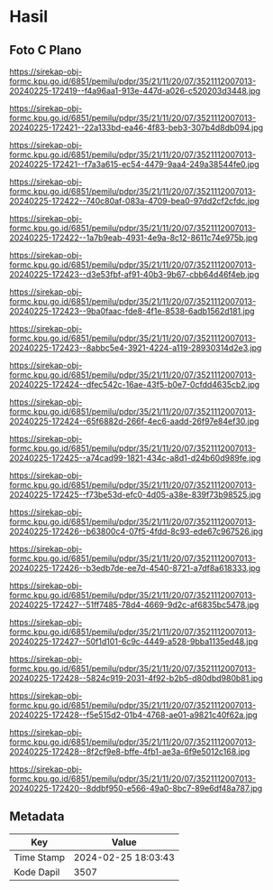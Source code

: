 # Hasil

## Foto C Plano

https://sirekap-obj-formc.kpu.go.id/6851/pemilu/pdpr/35/21/11/20/07/3521112007013-20240225-172419--f4a96aa1-913e-447d-a026-c520203d3448.jpg

https://sirekap-obj-formc.kpu.go.id/6851/pemilu/pdpr/35/21/11/20/07/3521112007013-20240225-172421--22a133bd-ea46-4f83-beb3-307b4d8db094.jpg

https://sirekap-obj-formc.kpu.go.id/6851/pemilu/pdpr/35/21/11/20/07/3521112007013-20240225-172421--f7a3a615-ec54-4479-9aa4-249a38544fe0.jpg

https://sirekap-obj-formc.kpu.go.id/6851/pemilu/pdpr/35/21/11/20/07/3521112007013-20240225-172422--740c80af-083a-4709-bea0-97dd2cf2cfdc.jpg

https://sirekap-obj-formc.kpu.go.id/6851/pemilu/pdpr/35/21/11/20/07/3521112007013-20240225-172422--1a7b9eab-4931-4e9a-8c12-8611c74e975b.jpg

https://sirekap-obj-formc.kpu.go.id/6851/pemilu/pdpr/35/21/11/20/07/3521112007013-20240225-172423--d3e53fbf-af91-40b3-9b67-cbb64d46f4eb.jpg

https://sirekap-obj-formc.kpu.go.id/6851/pemilu/pdpr/35/21/11/20/07/3521112007013-20240225-172423--9ba0faac-fde8-4f1e-8538-6adb1562d181.jpg

https://sirekap-obj-formc.kpu.go.id/6851/pemilu/pdpr/35/21/11/20/07/3521112007013-20240225-172423--8abbc5e4-3921-4224-a119-28930314d2e3.jpg

https://sirekap-obj-formc.kpu.go.id/6851/pemilu/pdpr/35/21/11/20/07/3521112007013-20240225-172424--dfec542c-16ae-43f5-b0e7-0cfdd4635cb2.jpg

https://sirekap-obj-formc.kpu.go.id/6851/pemilu/pdpr/35/21/11/20/07/3521112007013-20240225-172424--65f6882d-266f-4ec6-aadd-26f97e84ef30.jpg

https://sirekap-obj-formc.kpu.go.id/6851/pemilu/pdpr/35/21/11/20/07/3521112007013-20240225-172425--a74cad99-1821-434c-a8d1-d24b60d989fe.jpg

https://sirekap-obj-formc.kpu.go.id/6851/pemilu/pdpr/35/21/11/20/07/3521112007013-20240225-172425--f73be53d-efc0-4d05-a38e-839f73b98525.jpg

https://sirekap-obj-formc.kpu.go.id/6851/pemilu/pdpr/35/21/11/20/07/3521112007013-20240225-172426--b63800c4-07f5-4fdd-8c93-ede67c967526.jpg

https://sirekap-obj-formc.kpu.go.id/6851/pemilu/pdpr/35/21/11/20/07/3521112007013-20240225-172426--b3edb7de-ee7d-4540-8721-a7df8a618333.jpg

https://sirekap-obj-formc.kpu.go.id/6851/pemilu/pdpr/35/21/11/20/07/3521112007013-20240225-172427--51ff7485-78d4-4669-9d2c-af6835bc5478.jpg

https://sirekap-obj-formc.kpu.go.id/6851/pemilu/pdpr/35/21/11/20/07/3521112007013-20240225-172427--50f1d101-6c9c-4449-a528-9bba1135ed48.jpg

https://sirekap-obj-formc.kpu.go.id/6851/pemilu/pdpr/35/21/11/20/07/3521112007013-20240225-172428--5824c919-2031-4f92-b2b5-d80dbd980b81.jpg

https://sirekap-obj-formc.kpu.go.id/6851/pemilu/pdpr/35/21/11/20/07/3521112007013-20240225-172428--f5e515d2-01b4-4768-ae01-a9821c40f62a.jpg

https://sirekap-obj-formc.kpu.go.id/6851/pemilu/pdpr/35/21/11/20/07/3521112007013-20240225-172428--8f2cf9e8-bffe-4fb1-ae3a-6f9e5012c168.jpg

https://sirekap-obj-formc.kpu.go.id/6851/pemilu/pdpr/35/21/11/20/07/3521112007013-20240225-172420--8ddbf950-e566-49a0-8bc7-89e6df48a787.jpg


## Metadata

| Key        | Value               |
| ---------- | ------------------- |
| Time Stamp | 2024-02-25 18:03:43 |
| Kode Dapil | 3507                |




